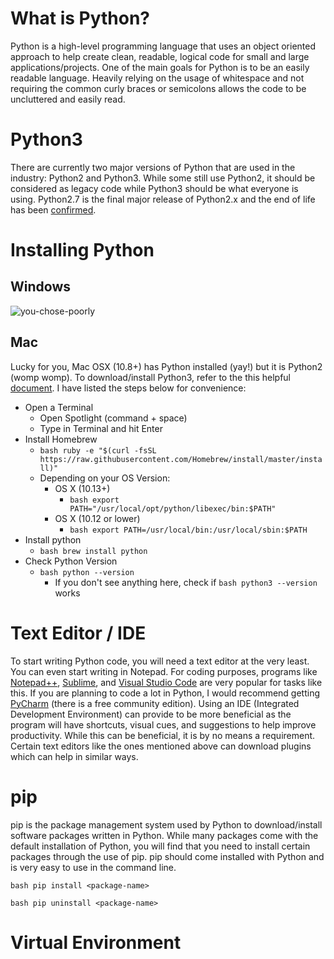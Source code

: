 # What is Python?
Python is a high-level programming language that uses an object oriented approach to help create clean, readable, logical
code for small and large applications/projects. One of the main goals for Python is to be an easily readable language.
Heavily relying on the usage of whitespace and not requiring the common curly braces or semicolons allows the code to 
be uncluttered and easily read. 

# Python3
There are currently two major versions of Python that are used in the industry: Python2 and Python3. While some still 
use Python2, it should be considered as legacy code while Python3 should be what everyone is using. Python2.7 is the
final major release of Python2.x and the end of life has been [confirmed](https://pythonclock.org/). 

# Installing Python

## Windows
![you-chose-poorly](https://i.pinimg.com/originals/5a/42/97/5a4297bac22f1fa0ef13d5ec1d67b366.jpg)


## Mac
Lucky for you, Mac OSX (10.8+) has Python installed (yay!) but it is Python2 (womp womp). To download/install Python3,
refer to the this helpful [document](https://docs.python-guide.org/starting/install3/osx/). I have listed the steps below
for convenience:
* Open a Terminal
    * Open Spotlight (command + space)
    * Type in Terminal and hit Enter
* Install Homebrew
    * ```bash ruby -e "$(curl -fsSL https://raw.githubusercontent.com/Homebrew/install/master/install)"```
    * Depending on your OS Version:
        * OS X (10.13+)
            * ```bash export PATH="/usr/local/opt/python/libexec/bin:$PATH"```
        * OS X (10.12 or lower)
            * ```bash export PATH=/usr/local/bin:/usr/local/sbin:$PATH```
* Install python
    * ```bash brew install python```
* Check Python Version
    * ```bash python --version```
        * If you don't see anything here, check if ```bash python3 --version``` works
        
        
# Text Editor / IDE
To start writing Python code, you will need a text editor at the very least. You can even start writing in Notepad. For
coding purposes, programs like [Notepad++](https://notepad-plus-plus.org/), [Sublime](https://www.sublimetext.com/), and 
[Visual Studio Code](https://code.visualstudio.com/) are very popular for tasks like this. If you are planning to code a
lot in Python, I would recommend getting [PyCharm](https://www.jetbrains.com/pycharm/) (there is a free community edition).
Using an IDE (Integrated Development Environment) can provide to be more beneficial as the program will have shortcuts,
visual cues, and suggestions to help improve productivity. While this can be beneficial, it is by no means a requirement.
Certain text editors like the ones mentioned above can download plugins which can help in similar ways.


# pip
pip is the package management system used by Python to download/install software packages written in Python. While many
packages come with the default installation of Python, you will find that you need to install certain packages through
the use of pip. pip should come installed with Python and is very easy to use in the command line. 

```bash pip install <package-name>```

```bash pip uninstall <package-name>```


# Virtual Environment

